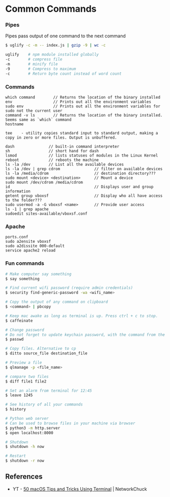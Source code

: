 # Common Commands

### Pipes

Pipes pass output of one command to the next command

```sh
$ uglify -c -m -- index.js | gzip -9 | wc -c

uglify    # npm module installed globally
-c        # compress file
-m        # minify file
-9        # Compress to maximum
-c        # Return byte count instead of word count
```

### Commands

    which command        // Returns the location of the binary installed
    env                  // Prints out all the environment variables
    sudo env             // Prints out all the environment variables for sudo not the current user
    command -v ls        // Returns the location of the binary installed. Seems same as `which` command
    hostname

    tee    - utility copies standard input to standard output, making a copy in zero or more files. Output is unbuffered.

    dash               // built-in command interpreter
    sh                 // short hand for dash
    lsmod              // lists statuses of modules in the Linux Kernel
    reboot             // reboots the machine
    ls -la /dev        // List all the available devices
    ls -la /dev | grep cdrom               // filter on available devices
    ls -la /media/cdrom                    // destination directory???
    sudo mount <device> <destination>      // Mount a device
    sudo mount /dev/cdrom /media/cdrom
    id                                     // Displays user and group information
    getent group vboxsf                    // Display who all have access to the folder???
    sudo usermod -a -G vboxsf <name>       // Provide user access
    ls -1 | grep apache
    sudoedit sites-available/vboxsf.conf

### Apache

    ports.conf
    sudo a2ensite vboxsf
    sudo a2dissite 000-default
    service apache2 reload

### Fun commands

```sh
# Make computer say something
$ say something

# Find current wifi password (require admin credentials)
$ security find-generic-password -wa <wifi_name>

# Copy the output of any command on clipboard
$ <command> | pbcopy

# Keep mac awake as long as terminal is up. Press ctrl + c to stop.
$ caffeinate

# Change password
# Do not forget to update keychain password, with the command from the result
$ passwd

# Copy files. Alternative to cp
$ ditto source_file destination_file

# Preview a file
$ qlmanage -p <file_name>

# compare two files
$ diff file1 file2

# Set an alarm from terminal for 12:45
$ leave 1245

# See history of all your commands
$ history

# Python web server
# Can be used to browse files in your machine via browser
$ python3 -m http.server
$ open localhost:8000

# Shutdown
$ shutdown -h now

# Restart
$ shutdown -r now
```

## References

* YT - [50 macOS Tips and Tricks Using Terminal](https://www.youtube.com/watch?v=qOrlYzqXPa8&ab_channel=NetworkChuck) | NetworkChuck
